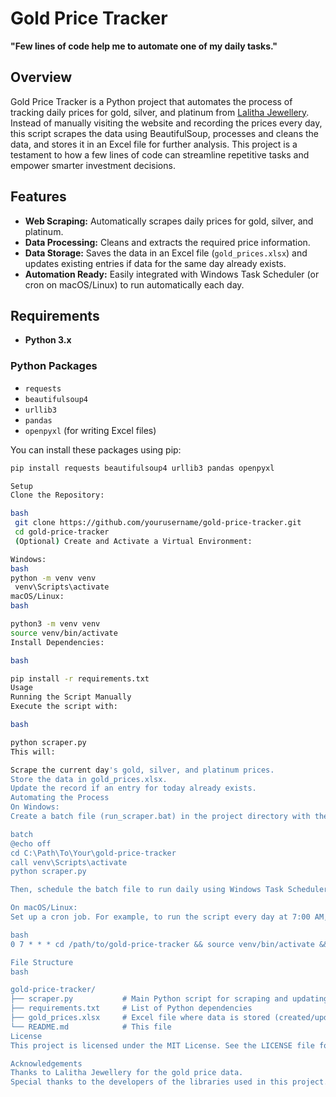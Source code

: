 # Gold Price Tracker
**"Few lines of code help me to automate one of my daily tasks."**

## Overview

Gold Price Tracker is a Python project that automates the process of tracking daily prices for gold, silver, and platinum from [Lalitha Jewellery](https://www.lalithajewellery.com/). Instead of manually visiting the website and recording the prices every day, this script scrapes the data using BeautifulSoup, processes and cleans the data, and stores it in an Excel file for further analysis. This project is a testament to how a few lines of code can streamline repetitive tasks and empower smarter investment decisions.

## Features

- **Web Scraping:** Automatically scrapes daily prices for gold, silver, and platinum.
- **Data Processing:** Cleans and extracts the required price information.
- **Data Storage:** Saves the data in an Excel file (`gold_prices.xlsx`) and updates existing entries if data for the same day already exists.
- **Automation Ready:** Easily integrated with Windows Task Scheduler (or cron on macOS/Linux) to run automatically each day.

## Requirements

- **Python 3.x**

### Python Packages

- `requests`
- `beautifulsoup4`
- `urllib3`
- `pandas`
- `openpyxl` (for writing Excel files)

You can install these packages using pip:

```bash
pip install requests beautifulsoup4 urllib3 pandas openpyxl

Setup
Clone the Repository:

bash
 git clone https://github.com/yourusername/gold-price-tracker.git
 cd gold-price-tracker
 (Optional) Create and Activate a Virtual Environment:

Windows:
bash
python -m venv venv
 venv\Scripts\activate
macOS/Linux:
bash

python3 -m venv venv
source venv/bin/activate
Install Dependencies:

bash

pip install -r requirements.txt
Usage
Running the Script Manually
Execute the script with:

bash

python scraper.py
This will:

Scrape the current day's gold, silver, and platinum prices.
Store the data in gold_prices.xlsx.
Update the record if an entry for today already exists.
Automating the Process
On Windows:
Create a batch file (run_scraper.bat) in the project directory with the following content:

batch
@echo off
cd C:\Path\To\Your\gold-price-tracker
call venv\Scripts\activate
python scraper.py

Then, schedule the batch file to run daily using Windows Task Scheduler.

On macOS/Linux:
Set up a cron job. For example, to run the script every day at 7:00 AM, add the following line to your crontab (edit by running crontab -e):

bash
0 7 * * * cd /path/to/gold-price-tracker && source venv/bin/activate && python scraper.py

File Structure
bash

gold-price-tracker/
├── scraper.py           # Main Python script for scraping and updating the Excel file
├── requirements.txt     # List of Python dependencies
├── gold_prices.xlsx     # Excel file where data is stored (created/updated by the script)
└── README.md            # This file
License
This project is licensed under the MIT License. See the LICENSE file for details.

Acknowledgements
Thanks to Lalitha Jewellery for the gold price data.
Special thanks to the developers of the libraries used in this project.
